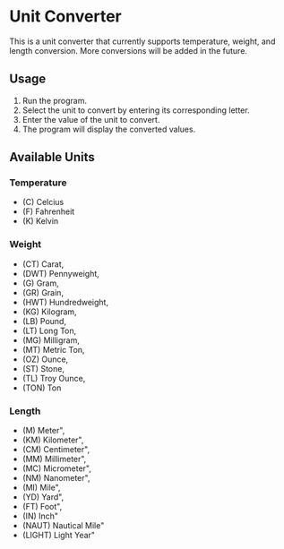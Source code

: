 # Unit Converter

This is a unit converter that currently supports temperature, weight, and length conversion. More conversions will be added in the future.

## Usage

1. Run the program.
2. Select the unit to convert by entering its corresponding letter.
3. Enter the value of the unit to convert.
4. The program will display the converted values.

## Available Units

### Temperature

- (C) Celcius
- (F) Fahrenheit
- (K) Kelvin

### Weight

- (CT) Carat,
- (DWT) Pennyweight,
- (G) Gram,
- (GR) Grain,
- (HWT) Hundredweight,
- (KG) Kilogram,
- (LB) Pound,
- (LT) Long Ton,
- (MG) Milligram,
- (MT) Metric Ton,
- (OZ) Ounce,
- (ST) Stone,
- (TL) Troy Ounce,
- (TON) Ton

### Length

- (M) Meter",
- (KM) Kilometer",
- (CM) Centimeter",
- (MM) Millimeter",
- (MC) Micrometer",
- (NM) Nanometer",
- (MI) Mile",
- (YD) Yard",
- (FT) Foot",
- (IN) Inch"
- (NAUT) Nautical Mile"
- (LIGHT) Light Year"